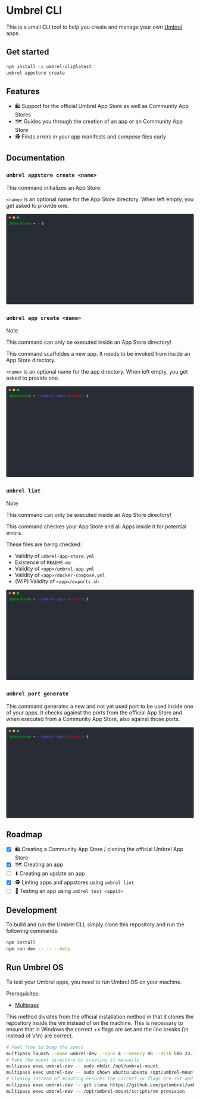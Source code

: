# Umbrel CLI

This is a small CLI tool to help you create and manage your own [Umbrel](https://umbrel.com) apps.

## Get started

```bash
npm install -g umbrel-cli@latest
umbrel appstore create
```

## Features

- 🛍️ Support for the official Umbrel App Store as well as Community App Stores
- 🗺️ Guides you through the creation of an app or an Community App Store
- 🕵️ Finds errors in your app manifests and compose files early

## Documentation

### `umbrel appstore create <name>`

This command initializes an App Store.

`<name>` is an optional name for the App Store directory. When left empty, you get asked to provide one.

![umbrel appstore create](assets/appstore-create.svg?raw=true)

### `umbrel app create <name>`

> [!NOTE]  
> This command can only be executed inside an App Store directory!

This command scaffoldes a new app. It needs to be invoked from inside an App Store directory.

`<name>` is an optional name for the app directory. When left empty, you get asked to provide one.

![umbrel app create](assets/app-create.svg?raw=true)

### `umbrel lint`

> [!NOTE]  
> This command can only be executed inside an App Store directory!

This command checkes your App Store and all Apps inside it for potential errors.

These files are being checked:

- Validity of `umbrel-app-store.yml`
- Existence of `README.me`
- Validity of `<app>/umbrel-app.yml`
- Validity of `<app>/docker-compose.yml`
- (WIP) Validity of `<app>/exports.sh`

![umbrel lint](assets/lint.svg?raw=true)

### `umbrel port generate`

This command generates a new and not yet used port to be used inside one of your apps.
It checks against the ports from the official App Store and when executed from a Community App Store,
also against those ports.

![umbrel port generate](assets/port-generate.svg?raw=true)

## Roadmap

- [x] 🛍️ Creating a Community App Store / cloning the official Umbrel App Store
- [x] 🗺️ Creating an app
- [ ] ⬇️ Creating an update an app
- [x] 🕵️ Linting apps and appstores using `umbrel lint`
- [ ] 🧪 Testing an app using `umbrel test <appid>`

## Development

To build and run the Umbrel CLI, simply clone this repository and run the following commands:

```bash
npm install
npm run dev -- -- --help
```

## Run Umbrel OS

To test your Umbrel apps, you need to run Umbrel OS on your machine.

Prerequisites:

- [Multipass](https://multipass.run/install)

This method diviates from the official installation method in that it clones the repository inside the vm
instead of on the machine. This is necessary to ensure that in Windows the correct +x flags are set and the
line breaks (\n instead of \r\n) are correct.

```bash
# Feel free to bump the specs
multipass launch --name umbrel-dev --cpus 4 --memory 8G --disk 50G 23.10
# Fake the mount directory by creating it manually
multipass exec umbrel-dev -- sudo mkdir /opt/umbrel-mount
multipass exec umbrel-dev -- sudo chown ubuntu:ubuntu /opt/umbrel-mount
# Cloning instead of mounting ensures the correct +x flags are set and the line breaks (\n instead of \r\n) are correct
multipass exec umbrel-dev -- git clone https://github.com/getumbrel/umbrel.git /opt/umbrel-mount
multipass exec umbrel-dev -- /opt/umbrel-mount/scripts/vm provision
```
